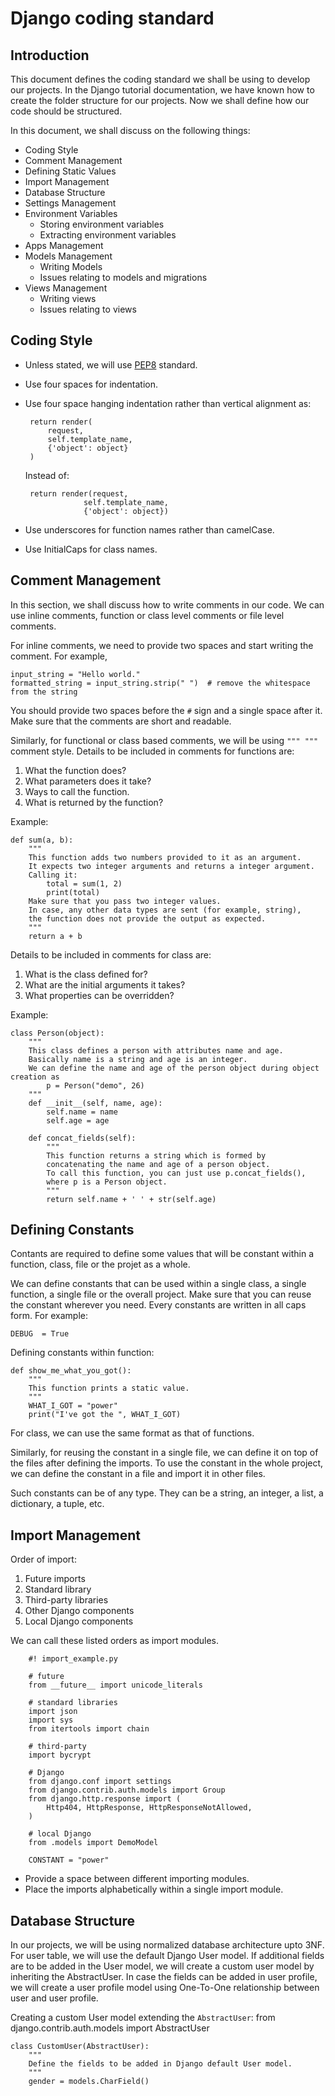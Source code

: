 # Django coding standard

## Introduction

This document defines the coding standard we shall be using to develop our projects. In the Django tutorial documentation, we have known how to create the folder structure for our projects. Now we shall define how our code should be structured.

In this document, we shall discuss on the following things:
 
 - Coding Style
 - Comment Management
 - Defining Static Values
 - Import Management
 - Database Structure
 - Settings Management
 - Environment Variables
     - Storing environment variables
     - Extracting environment variables
 - Apps Management
 - Models Management
    - Writing Models
    - Issues relating to models and migrations
 - Views Management
    - Writing views
    - Issues relating to views

## Coding Style

 - Unless stated, we will use [PEP8](https://www.python.org/dev/peps/pep-0008/) standard. 
 - Use four spaces for indentation.
 - Use four space hanging indentation rather than vertical alignment as:

        return render(
            request,
            self.template_name,
            {'object': object}
        )
    Instead of:

        return render(request, 
                    self.template_name,
                    {'object': object})
 - Use underscores for function names rather than camelCase.
 - Use InitialCaps for class names.

## Comment Management

In this section, we shall discuss how to write comments in our code. We can use inline comments, function or class level comments or file level comments.

For inline comments, we need to provide two spaces and start writing the comment.
For example,

    input_string = "Hello world."
    formatted_string = input_string.strip(" ")  # remove the whitespace from the string
You should provide two spaces before the `#` sign and a single space after it. Make sure that the comments are short and readable.

Similarly, for functional or class based comments, we will be using `""" """` comment style. Details to be included in comments for functions are:

1. What the function does?
2. What parameters does it take?
3. Ways to call the function.
4. What is returned by the function?

Example:

    def sum(a, b):
        """
        This function adds two numbers provided to it as an argument.
        It expects two integer arguments and returns a integer argument.
        Calling it:
            total = sum(1, 2)
            print(total)
        Make sure that you pass two integer values. 
        In case, any other data types are sent (for example, string),
        the function does not provide the output as expected. 
        """
        return a + b

Details to be included in comments for class are:

1. What is the class defined for?
2. What are the initial arguments it takes?
3. What properties can be overridden?

Example:

    class Person(object):
        """
        This class defines a person with attributes name and age.
        Basically name is a string and age is an integer.
        We can define the name and age of the person object during object creation as
            p = Person("demo", 26)
        """
        def __init__(self, name, age):
            self.name = name
            self.age = age
        
        def concat_fields(self):
            """
            This function returns a string which is formed by 
            concatenating the name and age of a person object.
            To call this function, you can just use p.concat_fields(), 
            where p is a Person object.
            """
            return self.name + ' ' + str(self.age)


## Defining Constants

Contants are required to define some values that will be constant within a function, class, file or the projet as a whole.

We can define constants that can be used within a single class, a single function, a single file or the overall project. Make sure that you can reuse the constant wherever you need. Every constants are written in all caps form. For example:

    DEBUG  = True
Defining constants within function:

    def show_me_what_you_got():
        """
        This function prints a static value.
        """
        WHAT_I_GOT = "power"
        print("I've got the ", WHAT_I_GOT)
For class, we can use the same format as that of functions.

Similarly, for reusing the constant in a single file, we can define it on top of the files after defining the imports.
To use the constant in the whole project, we can define the constant in a file and import it in other files.

Such constants can be of any type. They can be a string, an integer, a list, a dictionary, a tuple, etc.

## Import Management

Order of import:

1. Future imports
2. Standard library
3. Third-party libraries
4. Other Django components
5. Local Django components

We can call these listed orders as import modules.

        #! import_example.py

        # future
        from __future__ import unicode_literals

        # standard libraries
        import json
        import sys
        from itertools import chain

        # third-party
        import bycrypt

        # Django
        from django.conf import settings
        from django.contrib.auth.models import Group
        from django.http.response import (
            Http404, HttpResponse, HttpResponseNotAllowed, 
        )

        # local Django
        from .models import DemoModel

        CONSTANT = "power"

 - Provide a space between different importing modules.
 - Place the imports alphabetically within a single import module.

## Database Structure

In our projects, we will be using normalized database architecture upto 3NF. For user table, we will use the default Django User model. If additional fields are to be added in the User model, we will create a custom user model by inheriting the AbstractUser. In case the fields can be added in user profile, we will create a user profile model using One-To-One relationship between user and user profile.

Creating a custom User model extending the `AbstractUser`:
    from django.contrib.auth.models import AbstractUser


    class CustomUser(AbstractUser):
        """
        Define the fields to be added in Django default User model.
        """
        gender = models.CharField()